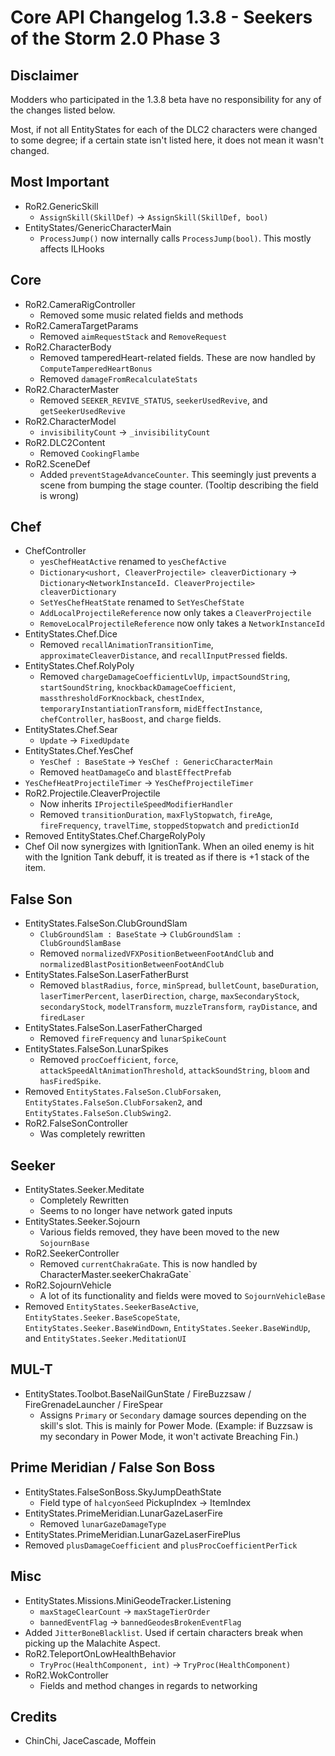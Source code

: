 # Core API Changelog 1.3.8 - Seekers of the Storm 2.0 Phase 3

## Disclaimer
Modders who participated in the 1.3.8 beta have no responsibility for any of the changes listed below. 

Most, if not all EntityStates for each of the DLC2 characters were changed to some degree; if a certain state isn't listed here, it does not mean it wasn't changed.

## Most Important
- RoR2.GenericSkill
  - `AssignSkill(SkillDef)` -> `AssignSkill(SkillDef, bool)`
- EntityStates/GenericCharacterMain
  - `ProcessJump()` now internally calls `ProcessJump(bool)`. This mostly affects ILHooks

## Core

- RoR2.CameraRigController
  - Removed some music related fields and methods
- RoR2.CameraTargetParams
  - Removed `aimRequestStack` and `RemoveRequest`
- RoR2.CharacterBody
  - Removed tamperedHeart-related fields. These are now handled by `ComputeTamperedHeartBonus`
  - Removed `damageFromRecalculateStats`
- RoR2.CharacterMaster
  - Removed `SEEKER_REVIVE_STATUS`, `seekerUsedRevive`, and `getSeekerUsedRevive`
- RoR2.CharacterModel
  - `invisibilityCount` -> `_invisibilityCount`
- RoR2.DLC2Content
  - Removed `CookingFlambe`
- RoR2.SceneDef
  - Added `preventStageAdvanceCounter`. This seemingly just prevents a scene from bumping the stage counter. (Tooltip describing the field is wrong)
  


## Chef
- ChefController
    - `yesChefHeatActive` renamed to `yesChefActive`
    - `Dictionary<ushort, CleaverProjectile> cleaverDictionary` -> `Dictionary<NetworkInstanceId. CleaverProjectile> cleaverDictionary`
    - `SetYesChefHeatState` renamed to `SetYesChefState`
    - `AddLocalProjectileReference` now only takes a `CleaverProjectile`
    - `RemoveLocalProjectileReference` now only takes a `NetworkInstanceId`
- EntityStates.Chef.Dice
    - Removed `recallAnimationTransitionTime`, `approximateCleaverDistance`, and `recallInputPressed` fields.
- EntityStates.Chef.RolyPoly
    - Removed `chargeDamageCoefficientLvlUp`, `impactSoundString`, `startSoundString`, `knockbackDamageCoefficient`, `massthresholdForKnockback`, `chestIndex`, `temporaryInstantiationTransform`, `midEffectInstance`, `chefController`, `hasBoost`, and `charge` fields.
- EntityStates.Chef.Sear
    - `Update` -> `FixedUpdate`
- EntityStates.Chef.YesChef
    - `YesChef : BaseState` -> `YesChef : GenericCharacterMain`
    - Removed `heatDamageCo` and `blastEffectPrefab`
- `YesChefHeatProjectileTimer` -> `YesChefProjectileTimer`
- RoR2.Projectile.CleaverProjectile
    - Now inherits `IProjectileSpeedModifierHandler`
    - Removed `transitionDuration`, `maxFlyStopwatch`, `fireAge`, `fireFrequency`, `travelTime`, `stoppedStopwatch` and `predictionId`
- Removed EntityStates.Chef.ChargeRolyPoly
- Chef Oil now synergizes with IgnitionTank. When an oiled enemy is hit with the Ignition Tank debuff, it is treated as if there is +1 stack of the item.

## False Son
- EntityStates.FalseSon.ClubGroundSlam
    - `ClubGroundSlam : BaseState` -> `ClubGroundSlam : ClubGroundSlamBase`
    - Removed `normalizedVFXPositionBetweenFootAndClub` and `normalizedBlastPositionBetweenFootAndClub`
- EntityStates.FalseSon.LaserFatherBurst
    - Removed `blastRadius`, `force`, `minSpread`, `bulletCount`, `baseDuration`, `laserTimerPercent`, `laserDirection`, `charge`, `maxSecondaryStock`, `secondaryStock`, `modelTransform`, `muzzleTransform`, `rayDistance`, and `firedLaser`
- EntityStates.FalseSon.LaserFatherCharged
    - Removed `fireFrequency` and `lunarSpikeCount`
- EntityStates.FalseSon.LunarSpikes
    - Removed `procCoefficient`, `force`, `attackSpeedAltAnimationThreshold`, `attackSoundString`, `bloom` and  `hasFiredSpike`.
- Removed `EntityStates.FalseSon.ClubForsaken`, `EntityStates.FalseSon.ClubForsaken2`, and `EntityStates.FalseSon.ClubSwing2`.
- RoR2.FalseSonController
  - Was completely rewritten

## Seeker
- EntityStates.Seeker.Meditate
  - Completely Rewritten
  - Seems to no longer have network gated inputs
- EntityStates.Seeker.Sojourn
  - Various fields removed, they have been moved to the new `SojournBase`
- RoR2.SeekerController
  - Removed `currentChakraGate`. This is now handled by CharacterMaster.seekerChakraGate`
- RoR2.SojournVehicle
  - A lot of its functionality and fields were moved to `SojournVehicleBase`
- Removed `EntityStates.SeekerBaseActive`, `EntityStates.Seeker.BaseScopeState`, `EntityStates.Seeker.BaseWindDown`, `EntityStates.Seeker.BaseWindUp`, and `EntityStates.Seeker.MeditationUI`


## MUL-T
- EntityStates.Toolbot.BaseNailGunState / FireBuzzsaw / FireGrenadeLauncher / FireSpear
  - Assigns `Primary` or `Secondary` damage sources depending on the skill's slot. This is mainly for Power Mode. (Example: if Buzzsaw is my secondary in Power Mode, it won't activate Breaching Fin.)

## Prime Meridian / False Son Boss
- EntityStates.FalseSonBoss.SkyJumpDeathState
  - Field type of `halcyonSeed` PickupIndex -> ItemIndex
- EntityStates.PrimeMeridian.LunarGazeLaserFire
  - Removed `lunarGazeDamageType`
- EntityStates.PrimeMeridian.LunarGazeLaserFirePlus
 - Removed `plusDamageCoefficient` and `plusProcCoefficientPerTick`

## Misc
- EntityStates.Missions.MiniGeodeTracker.Listening
  - `maxStageClearCount` -> `maxStageTierOrder`
  - `bannedEventFlag` -> `bannedGeodesBrokenEventFlag`
- Added `JitterBoneBlacklist`. Used if certain characters break when picking up the Malachite Aspect.
- RoR2.TeleportOnLowHealthBehavior
  - `TryProc(HealthComponent, int)` -> `TryProc(HealthComponent)`
- RoR2.WokController
  - Fields and method changes in regards to networking

## Credits
- ChinChi, JaceCascade, Moffein